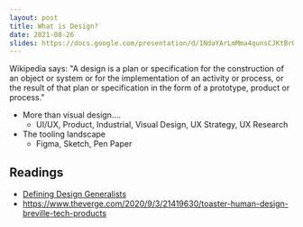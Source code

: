 ```yaml
---
layout: post
title: What is Design?
date: 2021-08-26
slides: https://docs.google.com/presentation/d/1NdaYArLmMma4qunsCJKtBrQ5jPVu5Q0zvV_Z_TtbPcs/edit?usp=sharing
---
```


Wikipedia says: "A design is a plan or specification for the construction of an object or system or for the implementation of an activity or process, or the result of that plan or specification in the form of a prototype, product or process."

* More than visual design….
  * UI/UX, Product, Industrial, Visual Design, UX Strategy, UX Research
* The tooling landscape
  * Figma, Sketch, Pen Paper

## Readings
* [Defining Design Generalists](https://airbnb.design/defining-design-generalists/)
* https://www.theverge.com/2020/9/3/21419630/toaster-human-design-breville-tech-products

